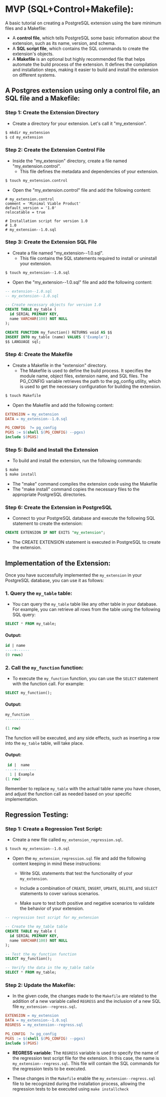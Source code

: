 # MVP (SQL+Control+Makefile):
A basic tutorial on creating a PostgreSQL extension using the bare minimum files and a Makefile:

- A **control file**, which tells PostgreSQL some basic information about the extension, such as its name, version, and schema.
- A **SQL script file**, which contains the SQL commands to create the extension's objects.
- A **Makefile** is an optional but highly recommended file that helps automate the build process of the extension. It defines the compilation and installation steps, making it easier to build and install the extension on different systems.

## A Postgres extension using only a control file, an SQL file and a Makefile:

### Step 1: Create the Extension Directory
- Create a directory for your extension. Let's call it "my_extension".

```bash
$ mkdir my_extension
$ cd my_extension
```

### Step 2: Create the Extension Control File
- Inside the "my_extension" directory, create a file named "my_extension.control". 
  - This file defines the metadata and dependencies of your extension.

```bash
$ touch my_extension.control
```

- Open the "my_extension.control" file and add the following content:

```control
# my_extension.control
comment = 'Minimal Viable Product'
default_version = '1.0'
relocatable = true

# Installation script for version 1.0
# 1.0
# my_extension--1.0.sql
```

### Step 3: Create the Extension SQL File
- Create a file named "my_extension--1.0.sql".
  - This file contains the SQL statements required to install or uninstall your extension.

```bash
$ touch my_extension--1.0.sql
```

- Open the "my_extension--1.0.sql" file and add the following content:

```sql
-- extension--1.0.sql
-- my_extension--1.0.sql

-- Create necessary objects for version 1.0
CREATE TABLE my_table (
  id SERIAL PRIMARY KEY,
  name VARCHAR(100) NOT NULL
);

CREATE FUNCTION my_function() RETURNS void AS $$
INSERT INTO my_table (name) VALUES ('Example');
$$ LANGUAGE sql;
```

### Step 4: Create the Makefile
- Create a Makefile in the "extension" directory. 
  - The Makefile is used to define the build process. It specifies the module name, object files, extension name, and SQL files. The PG_CONFIG variable retrieves the path to the pg_config utility, which is used to get the necessary configuration for building the extension.

```bash
$ touch Makefile
```
- Open the Makefile and add the following content:
<!--Problem: https://dba.stackexchange.com/questions/328624/makefile-issue-in-creating-postgres-extension
Had an issue with the make install command:
```makefile
DATA = my_extension--1.0.sql

PG_CONFIG  ?= pg_config
PGXS := $(shell $(PG_CONFIG) --pgxs)
include $(PGXS)
```
Solution: Makefile is lacking the entry `EXTENSION = my_extension`
Reason: That's why `make install` doesn't copy the `*.control` file, and that's why `CREATE EXTENSION` fails.-->

```makefile
EXTENSION = my_extension
DATA = my_extension--1.0.sql

PG_CONFIG  ?= pg_config
PGXS := $(shell $(PG_CONFIG) --pgxs)
include $(PGXS)
```

### Step 5: Build and Install the Extension
- To build and install the extension, run the following commands:

```bash
$ make
$ make install
```
- The "make" command compiles the extension code using the Makefile
- The "make install" command copies the necessary files to the appropriate PostgreSQL directories.

### Step 6: Create the Extension in PostgreSQL
- Connect to your PostgreSQL database and execute the following SQL statement to create the extension:

```sql
CREATE EXTENSION IF NOT EXITS "my_extension";
```
- The CREATE EXTENSION statement is executed in PostgreSQL to create the extension.

## Implementation of the Extension:
Once you have successfully implemented the `my_extension` in your PostgreSQL database, you can use it as follows:

### 1. Query the `my_table` table:
   - You can query the `my_table` table like any other table in your database. For example, you can retrieve all rows from the table using the following SQL query:
   ```sql
   SELECT * FROM my_table;
   ```
#### Output:
```sql
id | name
----+------
(0 rows)
```


### 2. Call the `my_function` function:
   - To execute the `my_function` function, you can use the `SELECT` statement with the function call. For example:
   ```sql
   SELECT my_function();
   ```
#### Output:
```sql
my_function
-------------

(1 row)
```

   The function will be executed, and any side effects, such as inserting a row into the `my_table` table, will take place.

#### Output:
```sql
 id |  name
----+---------
  1 | Example
(1 row)
```
Remember to replace `my_table` with the actual table name you have chosen, and adjust the function call as needed based on your specific implementation.

## Regression Testing:

### Step 1: Create a Regression Test Script:

-   Create a new file called `my_extension_regression.sql`.

```bash
$ touch my_extension--1.0.sql
```

- Open the `my_extension_regression.sql` file and add the following content keeping in mind these instructions:

  -   Write SQL statements that test the functionality of your `my_extension`.

  -   Include a combination of `CREATE`, `INSERT`, `UPDATE`, `DELETE`, and `SELECT` statements to cover various scenarios.

  -   Make sure to test both positive and negative scenarios to validate the behavior of your extension.

```sql
-- regression test script for my_extension

-- Create the my_table table
CREATE TABLE my_table (
  id SERIAL PRIMARY KEY,
  name VARCHAR(100) NOT NULL
);

-- Test the my_function function
SELECT my_function();

-- Verify the data in the my_table table
SELECT * FROM my_table;
```

### Step 2: Update the Makefile:

- In the given code, the changes made to the `Makefile` are related to the addition of a new variable called `REGRESS` and the inclusion of a new SQL file `my_extension--regress.sql`.

```makefile
EXTENSION = my_extension
DATA = my_extension--1.0.sql
REGRESS = my_extension--regress.sql

PG_CONFIG  ?= pg_config
PGXS := $(shell $(PG_CONFIG) --pgxs)
include $(PGXS)
```

- **REGRESS variable**: The `REGRESS` variable is used to specify the name of the regression test script file for the extension. In this case, the name is `my_extension--regress.sql`. This file will contain the SQL commands for the regression tests to be executed.

- These changes in the `Makefile` enable the `my_extension--regress.sql` file to be recognized during the installation process, allowing the regression tests to be executed using `make installcheck` 


